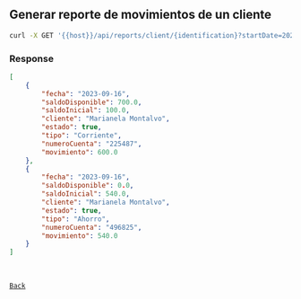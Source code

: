 ## Generar reporte de movimientos de un cliente

```sh
curl -X GET '{{host}}/api/reports/client/{identification}?startDate=2023-09-01&endDate=2023-09-16' 
```

### Response

```json
[
    {
        "fecha": "2023-09-16",
        "saldoDisponible": 700.0,
        "saldoInicial": 100.0,
        "cliente": "Marianela Montalvo",
        "estado": true,
        "tipo": "Corriente",
        "numeroCuenta": "225487",
        "movimiento": 600.0
    },
    {
        "fecha": "2023-09-16",
        "saldoDisponible": 0.0,
        "saldoInicial": 540.0,
        "cliente": "Marianela Montalvo",
        "estado": true,
        "tipo": "Ahorro",
        "numeroCuenta": "496825",
        "movimiento": 540.0
    }
]
```

<br>

[`Back`](../README.md)